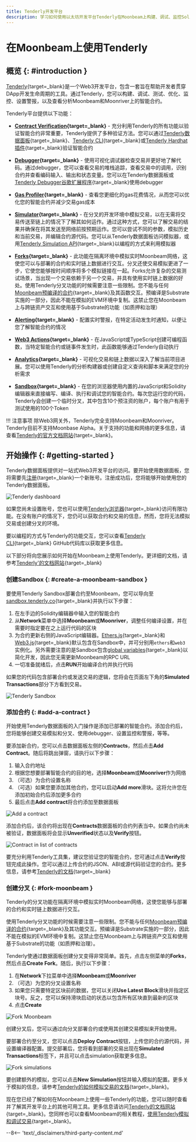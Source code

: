 ```yaml
---
title: Tenderly开发平台
description: 学习如何使用以太坊开发平台Tenderly在Moonbeam上构建、调试、监控Solidity智能合约。
---
```


# 在Moonbeam上使用Tenderly

## 概览 {: #introduction }

[Tenderly](https://tenderly.co/){target=_blank}是一个Web3开发平台，包含一套旨在帮助开发者贯穿DApp开发生命周期的工具。通过Tenderly，您可以构建、调试、测试、优化、监控、设置警报，以及查看分析Moonbeam和Moonriver上的智能合约。

Tenderly平台提供以下功能：

- **[Contract Verification](https://docs.tenderly.co/monitoring/smart-contract-verification/){target=_blank}** - 充分利用Tenderly的所有功能以验证智能合约非常重要，Tenderly提供了多种验证方法。您可以通过[Tenderly数据面板](https://docs.tenderly.co/monitoring/smart-contract-verification/verifying-a-smart-contract#verifying-a-smart-contract){target=_blank}、[Tenderly CLI](https://docs.tenderly.co/monitoring/smart-contract-verification/verifying-contracts-using-cli){target=_blank}或[Tenderly Hardhat插件](https://docs.tenderly.co/monitoring/smart-contract-verification/verifying-contracts-using-the-tenderly-hardhat-plugin){target=_blank}验证智能合约

- **[Debugger](https://docs.tenderly.co/debugger/how-to-use-tenderly-debugger){target=_blank}** - 使用可视化调试器检查交易并更好地了解代码。通过debugger，您可以查看交易的堆栈追踪，查看交易中的调用，识别合约并查看编码输入、输出和状态变量。您可以在Tenderly数据面板或[Tenderly Debugger谷歌扩展程序](https://docs.tenderly.co/simulations-and-forks/how-to-simulate-a-transaction){target=_blank}使用debugger

- **[Gas Profiler](https://docs.tenderly.co/debugger/how-to-use-tenderly-debugger#gas-profiler){target=_blank}** - 查看您更细化的gas花费情况，从而您可以优化您的智能合约并减少交易gas成本

- **[Simulator](https://docs.tenderly.co/simulations-and-forks/how-to-simulate-a-transaction){target=_blank}** - 在分叉的开发环境中模拟交易，以在无需将交易传送至链上的情况下了解其如何运作。通过这种方式，您可以了解交易的结果并确保在将其发送至网络前按预期运作。您可以尝试不同的参数，模拟历史和当前交易，并编辑合约源代码。您可以从Tenderly数据面板访问模拟器，或用[Tenderly Simulation API](https://docs.tenderly.co/simulations-and-forks/simulation-api){target=_blank}以编程的方式来利用模拟器

- **[Forks](https://docs.tenderly.co/simulations-and-forks/forks){target=_blank}** - 此功能在隔离环境中模拟实时Moonbeam网络，这使您可以与部署的合约和实时链上数据进行交互。分叉还使交易模拟更进了一步，它使您能够按时间顺序将多个模拟链接在一起。Forks允许复杂的交易测试场景，当出现一个交易依赖于另一个交易，并具有使用实时链上数据的好处。使用Tenderly分叉功能的时候需要注意一些限制。您不能与任何[Moonbeam预编译的合约](/builders/pallets-precompiles/precompiles/){target=_blank}及其函数交互。预编译是Substrate实施的一部分，因此不能在模拟的EVM环境中复制。这禁止您在Moonbeam上与跨链资产交互和使用基于Substrate的功能（如质押和治理）

- **[Alerting](https://docs.tenderly.co/alerts/intro-to-alerts){target=_blank}** - 配置实时警报，在特定活动发生时通知，以便让您了解智能合约的情况

- **[Web3 Actions](https://docs.tenderly.co/web3-actions/intro-to-web3-actions){target=_blank}** - 在JavaScript或TypeScript创建可编程函数，当特定智能合约或链事件发生时，此函数能够通过Tenderly自动执行

- **[Analytics](https://docs.tenderly.co/analytics/general-analytics){target=_blank}** - 可视化交易和链上数据以深入了解当前项目进展。您可以使用Tenderly的分析构建器或创建自定义查询和脚本来满足您的分析需求

- **[Sandbox](https://sandbox.tenderly.co/){target=_blank}** - 在您的浏览器使用内置的JavaScript和Solidity编辑器来直接编写、编译、执行和调试您的智能合约。每次您运行您的代码，Tenderly会创建一个临时分叉，其中包含10个预注资的账户，每个账户有用于测试使用的100个Token

!!! 注意事项
    除Web3网关外，Tenderly完全支持Moonbeam和Moonriver。Tenderly目前不支持Moonbase Alpha。关于支持的功能和网络的更多信息，请查看[Tenderly的官方文档网站](https://docs.tenderly.co/supported-networks-and-languages#footnotes){target=_blank}。

## 开始操作 {: #getting-started }

Tenderly数据面板提供对一站式Web3开发平台的访问。要开始使用数据面板，您将需要先[注册](https://dashboard.tenderly.co/register){target=_blank}一个新账号。注册成功后，您将能够开始使用您的Tenderly数据面板。

![Tenderly dashboard](/images/builders/build/eth-api/dev-env/tenderly/tenderly-1.png)

如果您尚未设置账号，您也可以使用[Tenderly浏览器](https://dashboard.tenderly.co/explorer){target=_blank}访问有限功能。在没有账户的情况下，您仍可以获取合约和交易的信息，然而，您将无法模拟交易或创建分叉的环境。

要以编程的方式与Tenderly的功能交互，您可以查看[Tenderly CLI](https://github.com/Tenderly/tenderly-cli){target=_blank} GitHub代码库以获取更多信息。

以下部分将向您展示如何开始在Moonbeam上使用Tenderly。更详细的文档，请参考[Tenderly'的文档网站](https://docs.tenderly.co/){target=_blank}

### 创建Sandbox {: #create-a-moonbeam-sandbox }

要使用Tenderly Sandbox部署合约至Moonbeam，您可以导向至[sandbox.tenderly.co](https://sandbox.tenderly.co/){target=_blank}并执行以下步骤：

1. 在左手边的Solidity编辑器中输入您的智能合约
2. 从**Network**菜单中选择**Moonbeam**或**Moonriver**，调整任何编译设置，并在需要时指定要在之上运行代码的区块
3. 为合约更新右侧的JavaScript编辑器。[Ethers.js](/builders/build/eth-api/libraries/ethersjs){target=_blank}和[Web3.js](/builders/build/eth-api/libraries/web3js){target=_blank}默认包含在Sandbox中，并可分别用`ethers`和`web3`实例化。另外需要注意的是Sandbox包含[global variables](https://docs.tenderly.co/tenderly-sandbox#available-javascript-global-variables){target=_blank}以简化开发，因此您无需更新Moonbeam的RPC URL
4. 一切准备就绪后，点击**RUN**开始编译合约并执行代码

如果您的代码包含部署合约或发送交易的逻辑，您将会在页面左下角的**Simulated Transactions**部分下方看到交易。

![Tenderly Sandbox](/images/builders/build/eth-api/dev-env/tenderly/tenderly-2.png)

### 添加合约 {: #add-a-contract }

开始使用Tenderly数据面板的入门操作是添加已部署的智能合约。添加合约后，您将能够创建交易模拟和分叉、使用debugger、设置监控和警报，等等。

要添加新合约，您可以点击数据面板左侧的**Contracts**，然后点击**Add Contract**。随后将跳出弹窗，请执行以下步骤：

1. 输入合约地址
2. 根据您想要部署智能合约的目的地，选择**Moonbeam**或**Moonriver**作为网络
3. （可选）为合约设置名称
4. （可选）如果您要添加其他合约，您可以启动**Add more**滑块。这将允许您在添加初始合约后添加更多合约
5. 最后点击**Add contract**将合约添加至数据面板

![Add a contract](/images/builders/build/eth-api/dev-env/tenderly/tenderly-3.png)

添加合约后，该合约将出现在**Contracts**数据面板的合约列表当中。如果合约尚未被验证，数据面板将会显示**Unverified**状态以及**Verify**按钮。

![Contract in list of contracts](/images/builders/build/eth-api/dev-env/tenderly/tenderly-4.png)

要充分利用Tenderly工具集，建议您验证您的智能合约，您可通过点击**Verify**按钮完成此操作。您可以通过上传合约的JSON、ABI或源代码验证您的合约。更多信息，请参考[Tenderly的文档](https://docs.tenderly.co/monitoring/smart-contract-verification/verifying-a-smart-contract#verifying-a-smart-contract){target=_blank}

### 创建分叉 {: #fork-moonbeam }

Tenderly的分叉功能在隔离环境中模拟实时Moonbeam网络，这使您能够与部署的合约和实时链上数据进行交互。

使用Tenderly分叉功能的时候需要注意一些限制。您不能与任何[Moonbeam预编译的合约](/builders/pallets-precompiles/precompiles/){target=_blank}及其功能交互。预编译是Substrate实施的一部分，因此不能在模拟的EVM环境中复制。这禁止您在Moonbeam上与跨链资产交互和使用基于Substrate的功能（如质押和治理）。

Tenderly使通过数据面板创建分叉变得非常简单。首先，点击左侧菜单的**Forks**，然后点击**Create Fork**。随后，执行以下步骤：

1. 在**Network**下拉菜单中选择**Moonbeam**或**Moonriver**
2. （可选）为您的分叉设置名称
3. 如果您只需要特定区块前的数据，您可以关闭**Use Latest Block**滑块并指定区块号。反之，您可以保持滑块启动的状态以包含所有区块直到最新的区块
4. 点击**Create**

![Fork Moonbeam](/images/builders/build/eth-api/dev-env/tenderly/tenderly-5.png)

创建分叉后，您可以通过向分叉部署合约或使用其创建交易模拟来开始使用。

要部署合约至分叉，您可以点击**Deploy Contract**按钮，上传您的合约源代码，并设置编译器配置。提交部署后，您将看到部署的交易出现在**Simulated Transactions**标签下，并且可以点击simulation获取更多信息。

![Fork simulations](/images/builders/build/eth-api/dev-env/tenderly/tenderly-6.png)

要创建额外的模拟，您可以点击**New Simulation**按钮并输入模拟的配置。更多关于模拟的信息，请参考[Tenderly的如何模拟交易的文档](https://docs.tenderly.co/simulations-and-forks/how-to-simulate-a-transaction){target=_blank}。

现在您已经了解如何在Moonbeam上使用一些Tenderly的功能，您可以随时查看并了解其开发平台上的其他可用工具。更多信息请访问[Tenderly的文档网站](https://docs.tenderly.co/){target=_blank}。您同样也可以查看Moonbeam的相关教程，[使用Tenderly模拟和调试交易](/tutorials/eth-api/using-tenderly/){target=_blank}。

--8<-- 'text/_disclaimers/third-party-content.md'
